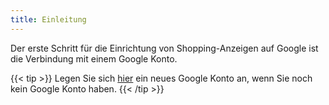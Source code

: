 ```yaml
---
title: Einleitung
---
```


Der erste Schritt für die Einrichtung von Shopping-Anzeigen auf Google ist die Verbindung mit einem Google Konto.

{{< tip >}}
Legen Sie sich [hier](https://support.google.com/accounts/answer/27441?hl=de) ein neues Google Konto an, wenn Sie noch kein Google Konto haben.
{{< /tip >}}
